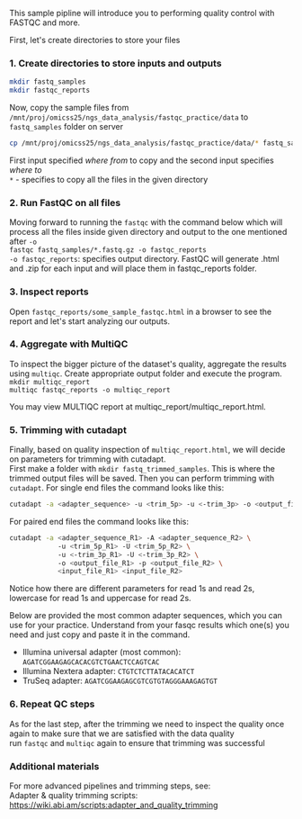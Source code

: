 This sample pipline will introduce you to performing quality control with FASTQC and more.  

First, let's create directories to store your files  

### 1. Create directories to store inputs and outputs
```bash
mkdir fastq_samples
mkdir fastqc_reports
```

Now, copy the sample files from ```/mnt/proj/omicss25/ngs_data_analysis/fastqc_practice/data``` to ```fastq_samples``` folder on server  

```bash
cp /mnt/proj/omicss25/ngs_data_analysis/fastqc_practice/data/* fastq_samples
```
First input specified _where from_ to copy and the second input specifies _where to_   
```*``` - specifies to copy all the files in the given directory

 
### 2. Run FastQC on all files  

Moving forward to running the ```fastqc``` with the command below which will process all the files inside given directory and output to the one mentioned after ```-o```  
```fastqc fastq_samples/*.fastq.gz -o fastqc_reports```  
```-o fastqc_reports```: specifies output directory. FastQC will generate .html and .zip for each input and will place them in fastqc_reports folder.  

### 3. Inspect reports  

Open ```fastqc_reports/some_sample_fastqc.html``` in a browser to see the report and let's start analyzing our outputs.   

### 4. Aggregate with MultiQC  

To inspect the bigger picture of the dataset's quality, aggregate the results using ```multiqc```. Create appropriate output folder and execute the program.  
```mkdir multiqc_report```  
```multiqc fastqc_reports -o multiqc_report```  

You may view MULTIQC report at multiqc_report/multiqc_report.html.  

### 5. Trimming with cutadapt

Finally, based on quality inspection of ```multiqc_report.html```, we will decide on parameters for trimming with cutadapt.  
First make a folder with ```mkdir fastq_trimmed_samples```. This is where the trimmed output files will be saved. 
Then you can perform trimming with ```cutadapt```. 
For single end files the command looks like this: 
```bash
cutadapt -a <adapter_sequence> -u <trim_5p> -u <-trim_3p> -o <output_file> <input_file>
```
For paired end files the command looks like this: 
```bash
cutadapt -a <adapter_sequence_R1> -A <adapter_sequence_R2> \ 
            -u <trim_5p_R1> -U <trim_5p_R2> \ 
            -u <-trim_3p_R1> -U <-trim_3p_R2> \ 
            -o <output_file_R1> -p <output_file_R2> \ 
            <input_file_R1> <input_file_R2>
```
Notice how there are different parameters for read 1s and read 2s, lowercase for read 1s and uppercase for read 2s.

Below are provided the most common adapter sequences, which you can use for your practice. Understand from your fasqc results which one(s) you need and just copy and paste it in the command. 
* Illumina universal adapter (most common): ```AGATCGGAAGAGCACACGTCTGAACTCCAGTCAC``` 
* Illumina Nextera adapter: ```CTGTCTCTTATACACATCT``` 
* TruSeq adapter: ```AGATCGGAAGAGCGTCGTGTAGGGAAAGAGTGT``` 

### 6. Repeat QC steps 

As for the last step, after the trimming we need to inspect the quality once again to make sure that we are satisfied with the data quality  
run ```fastqc``` and ```multiqc``` again to ensure that trimming was successful  

### Additional materials
For more advanced pipelines and trimming steps, see:  
Adapter & quality trimming scripts: https://wiki.abi.am/scripts:adapter_and_quality_trimming  
